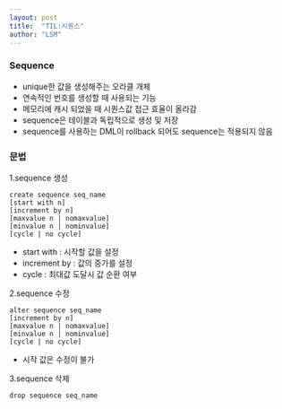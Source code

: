 ```yaml
---
layout: post
title:  "TIL:시퀀스"
author: "LSM"
---
```


### Sequence
- unique한 값을 생성해주는 오라클 개체
- 연속적인 번호를 생성할 때 사용되는 기능
- 메모리에 캐시 되었을 때 시퀀스값 접근 효율이 올라감
- sequence은 테이블과 독립적으로 생성 및 저장
- sequence를 사용하는 DML이 rollback 되어도 sequence는 적용되지 않음

### 문법
1.sequence 생성
```
create sequence seq_name 
[start with n]
[increment by n] 
[maxvalue n | nomaxvalue] 
[minvalue n | nominvalue]  
[cycle | no cycle]
```
- start with : 시작할 값을 설정
- increment by : 값의 증가를 설정
- cycle : 최대값 도달시 값 순환 여부

2.sequence 수정
```
alter sequence seq_name 
[increment by n] 
[maxvalue n | nomaxvalue] 
[minvalue n | nominvalue]  
[cycle | no cycle]
```
- 시작 값은 수정이 불가

3.sequence 삭제
```
drop sequence seq_name
```